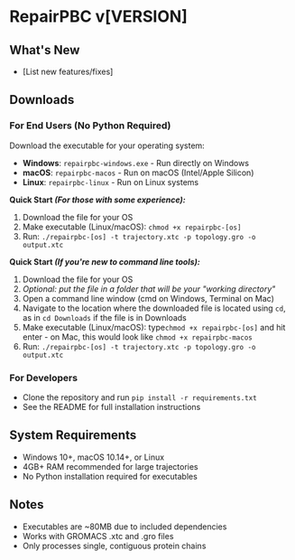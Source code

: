 # RepairPBC v[VERSION]

## What's New
- [List new features/fixes]

## Downloads

### For End Users (No Python Required)
Download the executable for your operating system:

- **Windows**: `repairpbc-windows.exe` - Run directly on Windows
- **macOS**: `repairpbc-macos` - Run on macOS (Intel/Apple Silicon)
- **Linux**: `repairpbc-linux` - Run on Linux systems

**Quick Start *(For those with some experience):***
1. Download the file for your OS
2. Make executable (Linux/macOS): `chmod +x repairpbc-[os]`
3. Run: `./repairpbc-[os] -t trajectory.xtc -p topology.gro -o output.xtc`

**Quick Start *(If you're new to command line tools):***
1. Download the file for your OS
2. *Optional: put the file in a folder that will be your "working directory"*
3. Open a command line window (cmd on Windows, Terminal on Mac)
3. Navigate to the location where the downloaded file is located using `cd`, as in `cd Downloads` if the file is in 
Downloads
2. Make executable (Linux/macOS): type`chmod +x repairpbc-[os]` and hit enter - on Mac, this would look like `chmod +x repairpbc-macos`
3. Run: `./repairpbc-[os] -t trajectory.xtc -p topology.gro -o output.xtc`

### For Developers
- Clone the repository and run `pip install -r requirements.txt`
- See the README for full installation instructions

## System Requirements
- Windows 10+, macOS 10.14+, or Linux
- 4GB+ RAM recommended for large trajectories
- No Python installation required for executables

## Notes
- Executables are ~80MB due to included dependencies
- Works with GROMACS .xtc and .gro files
- Only processes single, contiguous protein chains 